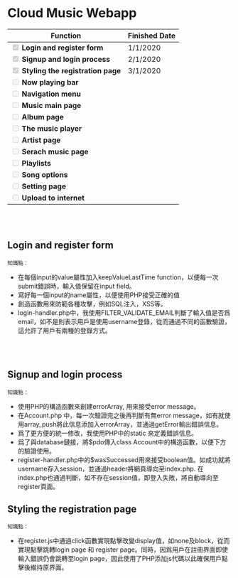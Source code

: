 # Cloud Music Webapp

| Function                                                                          | Finished Date |
| --------------------------------------------------------------------------------- | ------------- |
| <input type="checkbox" disabled checked /> <b>Login and register form</b>         |    1/1/2020   |
| <input type="checkbox" disabled checked /> <b>Signup and login process</b>        |    2/1/2020   |
| <input type="checkbox" disabled checked /> <b>Styling the registration page</b>   |    3/1/2020   |
| <input type="checkbox" disabled /> <b>Now playing bar</b>                         |               |
| <input type="checkbox" disabled /> <b>Navigation menu</b>                         |               |
| <input type="checkbox" disabled /> <b>Music main page</b>                         |               |
| <input type="checkbox" disabled /> <b>Album page</b>                              |               |
| <input type="checkbox" disabled /> <b>The music player</b>                        |               |
| <input type="checkbox" disabled /> <b>Artist page</b>                             |               |
| <input type="checkbox" disabled /> <b>Serach music page</b>                       |               |
| <input type="checkbox" disabled /> <b>Playlists</b>                               |               |
| <input type="checkbox" disabled /> <b>Song options</b>                            |               |
| <input type="checkbox" disabled /> <b>Setting page</b>                            |               |
| <input type="checkbox" disabled /> <b>Upload to internet</b>                      |               |

<br><br>

## Login and register form

`知識點：`

* 在每個input的value屬性加入keepValueLastTime function，以便每一次submit錯誤時，輸入值保留在input field。
* 寫好每一個input的name屬性，以便使用PHP接受正確的值
* 創造函數用來防範各種攻擊，例如SQL注入，XSS等。
* login-handler.php中，我使用FILTER_VALIDATE_EMAIL判斷了輸入值是否爲email，如不是則表示用戶是使用username登錄，從而通過不同的函數驗證，這允許了用戶有兩種的登錄方式。

<br><br>

## Signup and login process

`知識點：`

* 使用PHP的構造函數來創建errorArray, 用來接受error message。
* 在Account.php 中，每一次驗證完之後再判斷有無error message，如有就使用array_push將此信息添加入errorArray，並通過getError輸出錯誤信息。
* 爲了更方便的統一修改，我使用PHP中的static 來定義錯誤信息。
* 爲了與database鏈接，將$pdo傳入class Account中的構造函數，以便下方的驗證使用。
* register-handler.php中的$wasSuccessed用來接受boolean值。如成功就將username存入session，並通過header將網頁導向至index.php. 在index.php也通過判斷，如不存在session值，即登入失敗，將自動導向至register頁面。

## Styling the registration page

`知識點：`

* 在register.js中通過click函數實現點擊改變display值，如none及block，從而實現點擊跳轉login page 和 register page。同時，因爲用戶在註冊界面即使輸入錯誤仍會跳轉至login page，因此使用了PHP添加js代碼以此確保用戶點擊後維持原界面。 

